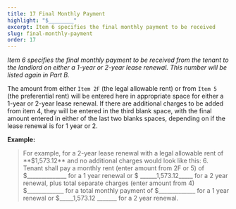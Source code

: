```yaml
---
title: 17 Final Monthly Payment
highlight: "$________"
excerpt: Item 6 specifies the final monthly payment to be received
slug: final-monthly-payment
order: 17
---
```


_Item 6 specifies the final monthly payment to be received from the tenant to the landlord on either a 1-year or 2-year lease renewal. This number will be listed again in Part B._

The amount from either `Item 2F` (the legal allowable rent) or from `Item 5` (the preferential rent) will be entered here in appropriate space for either a 1-year or 2-year lease renewal. If there are additional charges to be added from item 4, they will be entered in the third blank space, with the final amount entered in either of the last two blanks spaces, depending on if the lease renewal is for 1 year or 2.  


**Example:**
<blockquote style="border-left-style: solid; padding-left: 10px;"> For example, for a 2-year lease renewal with a legal allowable rent of **$1,573.12** and no additional charges would look like this:
6. Tenant shall pay a monthly rent (enter amount from 2F or 5) of $______________ for a 1 year renewal or $ ______1,573.12_____ for a 2 year renewal, plus total separate charges (enter amount from 4) $_____________ for a total monthly payment of $_____________ for a 1 year renewal or $_____1,573.12 _______ for a 2 year renewal.
</blockquote>

